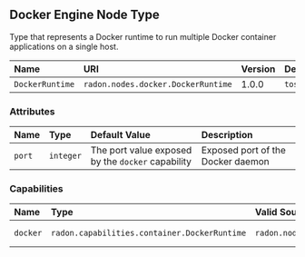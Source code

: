 ## Docker Engine Node Type

Type that represents a Docker runtime to run multiple Docker container applications on a single host.

| Name | URI | Version | Derived From |
|:---- |:--- |:------- |:------------ |
| `DockerRuntime` | `radon.nodes.docker.DockerRuntime` | 1.0.0 | `tosca.nodes.Container.Runtime` |

### Attributes

| Name | Type | Default Value | Description |
|:---- |:---- |:------------- |:----------- |
| `port` | `integer` | The port value exposed by the `docker` capability | Exposed port of the Docker daemon |

### Capabilities

| Name | Type | Valid Source Types | Occurrences |
|:---- |:---- |:------------------ |:----------- |
| `docker` | `radon.capabilities.container.DockerRuntime` | `radon.nodes.docker.DockerApplication` | [1, UNBOUNDED] |
